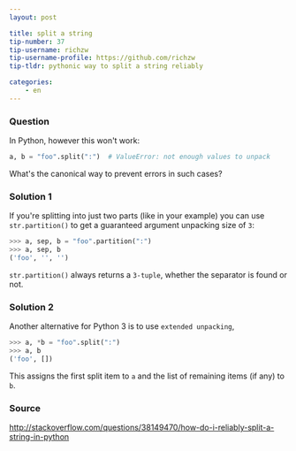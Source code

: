 ```yaml
---
layout: post

title: split a string
tip-number: 37
tip-username: richzw
tip-username-profile: https://github.com/richzw
tip-tldr: pythonic way to split a string reliably

categories:
    - en
---
```


### Question

In Python, however this won't work:

```python
a, b = "foo".split(":")  # ValueError: not enough values to unpack
```

What's the canonical way to prevent errors in such cases?

### Solution 1

If you're splitting into just two parts (like in your example) you can use `str.partition()` to get a guaranteed argument unpacking size 
of `3`:

```python
>>> a, sep, b = "foo".partition(":")
>>> a, sep, b
('foo', '', '')
```

`str.partition()` always returns a `3-tuple`, whether the separator is found or not.

### Solution 2

Another alternative for Python 3 is to use `extended unpacking`, 

```python
>>> a, *b = "foo".split(":")
>>> a, b
('foo', [])
```

This assigns the first split item to `a` and the list of remaining items (if any) to `b`.

### Source

http://stackoverflow.com/questions/38149470/how-do-i-reliably-split-a-string-in-python
